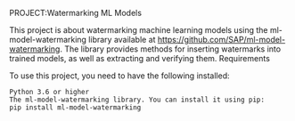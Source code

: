 PROJECT:Watermarking ML Models

This project is about watermarking machine learning models using the ml-model-watermarking library available at https://github.com/SAP/ml-model-watermarking. The library provides methods for inserting watermarks into trained models, as well as extracting and verifying them.
Requirements

To use this project, you need to have the following installed:

    Python 3.6 or higher
    The ml-model-watermarking library. You can install it using pip:
    pip install ml-model-watermarking


